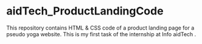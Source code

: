 # aidTech_ProductLandingCode
This repository contains HTML &amp; CSS code of a product landing page for a pseudo yoga website. This is my first task of the internship at Info aidTech .
